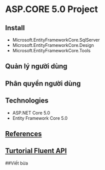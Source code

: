 ﻿# ASP.CORE 5.0 Project

## Install
- Microsoft.EntityFrameworkCore.SqlServer
- Microsoft.EntityFrameworkCore.Design
- Microsoft.EntityFrameworkCore.Tools
## Quản lý người dùng
## Phân quyền người dùng

## Technologies
- ASP.NET Core 5.0
- Entity Framework Core 5.0
## [References](https://learn.microsoft.com/vi-vn/ef/core/)
## [Turtorial Fluent API](https://www.learnentityframeworkcore.com/)

##Viết bừa
